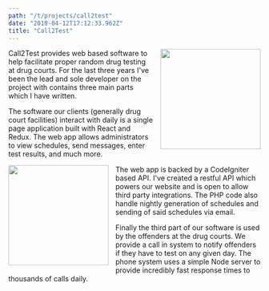 ```yaml
---
path: "/t/projects/call2test"
date: "2018-04-12T17:12:33.962Z"
title: "Call2Test"
---
```


<img width="200" src="/screenshots/call2test-screen.png" style="float: right; margin: 0 0 1em 1em" />

Call2Test provides web based software to help facilitate proper random drug testing at drug courts. For the last three years I've been the lead and sole developer on the project with contains three main parts which I have written.

The software our clients (generally drug court facilities) interact with daily is a single page application built with React and Redux. The web app allows administrators to view schedules, send messages, enter test results, and much more.

<img width="200" src="/screenshots/call2test-screen.png" style="float: left; margin: 0 1em 1em 0" />

The web app is backed by a CodeIgniter based API. I've created a restful API which powers our website and is open to allow third party integrations. The PHP code also handle nightly generation of schedules and sending of said schedules via email.

Finally the third part of our software is used by the offenders at the drug courts. We provide a call in system to notify offenders if they have to test on any given day. The phone system uses a simple Node server to provide incredibly fast response times to thousands of calls daily.
